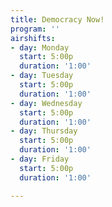 ```yaml
---
title: Democracy Now!
program: ''
airshifts:
- day: Monday
  start: 5:00p
  duration: '1:00'
- day: Tuesday
  start: 5:00p
  duration: '1:00'
- day: Wednesday
  start: 5:00p
  duration: '1:00'
- day: Thursday
  start: 5:00p
  duration: '1:00'
- day: Friday
  start: 5:00p
  duration: '1:00'

---
```

